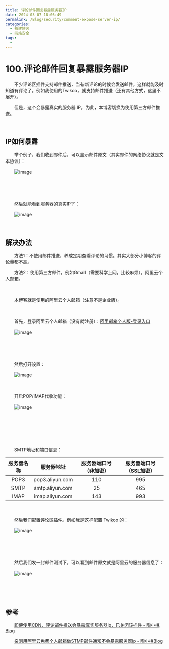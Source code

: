 ```yaml
---
title: 评论邮件回复暴露服务器IP
date: 2024-03-07 18:05:49
permalink: /Blog/security/comment-expose-server-ip/
categories:
  - 搭建博客
  - 网站安全
tags:
  - 
---
```

# 100.评论邮件回复暴露服务器IP

　　不少评论区插件支持邮件推送，当有新评论的时候会发送邮件，这样就能及时知道有评论了。例如我使用的Twikoo，就支持邮件推送（还有其他方式，这里不展开）。

　　但是，这个会暴露真实的服务器 IP。为此，本博客切换为使用第三方邮件推送。

<!-- more -->
　　‍

## IP如何暴露

　　举个例子，我们收到邮件后，可以显示邮件原文（其实邮件的网络协议就是文本协议）：

　　​![image](https://image.peterjxl.com/blog/image-20240307172809-54b0r2c.png)​

　　‍

　　‍

　　然后就能看到服务器的真实IP了：

　　​![image](https://image.peterjxl.com/blog/image-20240307172831-yzn8qv4.png)​

　　‍

## 解决办法

　　方法1：不使用邮件推送，养成定期查看评论的习惯。其实大部分小博客的评论量都不高。

　　方法2：使用第三方邮件，例如Gmail（需要科学上网，比较麻烦），阿里云个人邮箱。

　　‍

　　本博客就是使用的阿里云个人邮箱（注意不是企业版）。

　　​​

　　首先，登录阿里云个人邮箱（没有就注册）：[阿里邮箱个人版-登录入口](https://mail.aliyun.com/alimail/auth/login?lang=zh_CN)

　　​![image](https://image.peterjxl.com/blog/image-20240307175022-jai1eag.png)​

　　‍

　　‍

　　然后打开设置：

　　​![image](https://image.peterjxl.com/blog/image-20240307174929-f9ha1oq.png)​

　　‍

　　开启POP/IMAP代收功能：

　　​![image](https://image.peterjxl.com/blog/image-20240307175118-8ew0pcm.png)​

　　‍

　　‍

　　‍

　　SMTP地址和端口信息：

|服务器名称|服务器地址|服务器端口号（非加密）|服务器端口号（SSL加密）|
| :----------: | :---------------: | :----------------------: | :-----------------------: |
|POP3|pop3.aliyun.com|110|995|
|SMTP|smtp.aliyun.com|25|465|
|IMAP|imap.aliyun.com|143|993|

　　‍

　　然后我们配置评论区插件。例如我是这样配置 Twikoo 的：

　　​![image](https://image.peterjxl.com/blog/image-20240307175406-bech7mv.png)​

　　‍

　　‍

　　然后我们发一封邮件测试下，可以看到邮件原文就是阿里云的服务器信息了：

　　​![image](https://image.peterjxl.com/blog/image-20240307172911-stc0cm3.png)​

　　‍

　　‍

## 参考

　　[即便使用CDN，评论邮件推送会暴露真实服务器ip，已关闭该插件 - 陶小桃Blog](https://www.52txr.cn/2022/stampip.html)

　　[亲测用阿里云免费个人邮箱做STMP邮件通知不会暴露服务器ip - 陶小桃Blog](https://www.52txr.cn/2023/aligerenmail.html)
